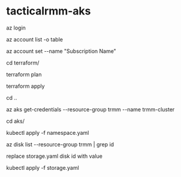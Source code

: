 # tacticalrmm-aks

az login

az account list -o table

az account set --name "Subscription Name"

cd terraform/

terraform plan

terraform apply

cd ..

az aks get-credentials --resource-group trmm --name trmm-cluster

cd aks/

kubectl apply -f namespace.yaml

az disk list --resource-group trmm | grep id

replace storage.yaml disk id with value

kubectl apply -f storage.yaml